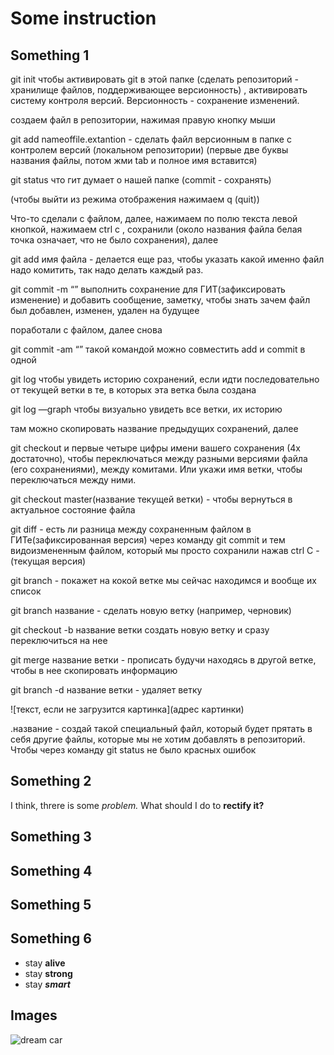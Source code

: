 # Some instruction

## Something 1
git init          чтобы активировать git в этой папке (сделать репозиторий - хранилище файлов, поддерживающее версионность) , активировать систему контроля версий. Версионность - сохранение изменений.

создаем файл в репозитории, нажимая правую кнопку мыши

git add nameoffile.extantion - сделать файл версионным в папке с контролем версий (локальном репозитории) (первые две буквы названия файлы, потом жми tab и полное имя вставится)

git status          что гит думает о нашей папке (commit - сохранять)

(чтобы выйти из режима отображения нажимаем q (quit))

Что-то сделали с файлом, далее, нажимаем по полю текста левой кнопкой, нажимаем ctrl c , сохранили (около названия файла белая точка означает, что не было сохранения), далее

git add имя файла - делается еще раз, чтобы указать какой именно файл надо комитить, так надо делать каждый раз.

git commit -m “” выполнить сохранение для ГИТ(зафиксировать изменение) и добавить сообщение, заметку, чтобы знать зачем файл был добавлен, изменен, удален на будущее

поработали с файлом, далее снова

git commit -am “” такой командой можно совместить add и commit в одной

git log чтобы увидеть историю сохранений, если идти последовательно от текущей ветки в те, в которых эта ветка была создана 

git log —graph чтобы визуально увидеть все ветки, их историю

там можно скопировать название предыдущих сохранений, далее

git checkout и первые четыре цифры имени вашего сохранения (4х достаточно), чтобы переключаться между разными версиями файла (его сохранениями), между комитами. Или укажи имя ветки, чтобы переключаться между ними.

git checkout master(название текущей ветки) - чтобы вернуться в актуальное состояние файла

git diff - есть ли разница между сохраненным файлом в ГИТе(зафиксированная версия) через команду git commit и тем видоизмененным файлом, который мы просто сохранили нажав ctrl C - (текущая версия)

git branch - покажет на кокой ветке мы сейчас находимся и вообще их список

git branch название - cделать новую ветку (например, черновик)

git checkout -b название ветки создать новую ветку и сразу переключиться на нее

git merge название ветки - прописать будучи находясь в другой ветке, чтобы в нее скопировать информацию 

git branch -d название ветки - удаляет ветку

![текст, если не загрузится картинка](адрес картинки)

.название - создай такой специальный файл, который будет прятать в себя другие файлы, которые мы не хотим добавлять в репозиторий. Чтобы через команду git status не было красных ошибок
## Something 2
I think, threre is some *problem.* What should I do to **rectify it?** 


## Something 3

## Something 4

## Something 5

## Something 6
* stay __alive__
* stay __strong__
* stay __*smart*__

## Images 
![dream car](car.jpg)
